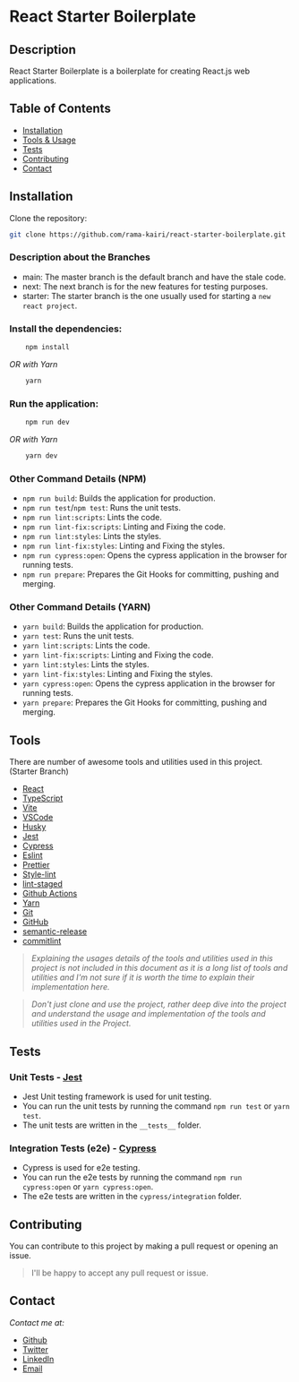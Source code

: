 # React Starter Boilerplate

## Description

React Starter Boilerplate is a boilerplate for creating React.js web applications.

## Table of Contents

- [Installation](#installation)
- [Tools & Usage](#tools)
- [Tests](#tests)
- [Contributing](#contributing)
- [Contact](#contact)

## Installation

Clone the repository:

```bash
git clone https://github.com/rama-kairi/react-starter-boilerplate.git
```

### Description about the Branches

- main: The master branch is the default branch and have the stale code.
- next: The next branch is for the new features for testing purposes.
- starter: The starter branch is the one usually used for starting a `new react project`.

### Install the dependencies:

```bash
    npm install
```

_OR with Yarn_

```bash
    yarn
```

### Run the application:

```bash
    npm run dev
```

_OR with Yarn_

```bash
    yarn dev
```

### Other Command Details (NPM)

- `npm run build`: Builds the application for production.
- `npm run test`/`npm test`: Runs the unit tests.
- `npm run lint:scripts`: Lints the code.
- `npm run lint-fix:scripts`: Linting and Fixing the code.
- `npm run lint:styles`: Lints the styles.
- `npm run lint-fix:styles`: Linting and Fixing the styles.
- `npm run cypress:open`: Opens the cypress application in the browser for running tests.
- `npm run prepare`: Prepares the Git Hooks for committing, pushing and merging.

### Other Command Details (YARN)

- `yarn build`: Builds the application for production.
- `yarn test`: Runs the unit tests.
- `yarn lint:scripts`: Lints the code.
- `yarn lint-fix:scripts`: Linting and Fixing the code.
- `yarn lint:styles`: Lints the styles.
- `yarn lint-fix:styles`: Linting and Fixing the styles.
- `yarn cypress:open`: Opens the cypress application in the browser for running tests.
- `yarn prepare`: Prepares the Git Hooks for committing, pushing and merging.

## Tools

There are number of awesome tools and utilities used in this project. (Starter Branch)

- [React](https://reactjs.org/)
- [TypeScript](https://www.typescriptlang.org/)
- [Vite](https://vite.netlify.com/)
- [VSCode](https://code.visualstudio.com/)
- [Husky](https://typicode.github.io/husky/#/)
- [Jest](https://jestjs.io/)
- [Cypress](https://www.cypress.io/)
- [Eslint](https://eslint.org/)
- [Prettier](https://prettier.io/)
- [Style-lint](https://stylelint.io/)
- [lint-staged](https://github.com/okonet/lint-staged)
- [Github Actions](https://github.com/features/actions)
- [Yarn](https://yarnpkg.com/)
- [Git](https://git-scm.com/)
- [GitHub](https://github.com)
- [semantic-release](https://semantic-release.gitbook.io/semantic-release/)
- [commitlint](https://commitlint.js.org/#/)

> _Explaining the usages details of the tools and utilities used in this project is not included in this document as it is a long list of tools and utilities and I'm not sure if it is worth the time to explain their implementation here._

> _Don't just clone and use the project, rather deep dive into the project and understand the usage and implementation of the tools and utilities used in the Project._

## Tests

### Unit Tests - [Jest](https://jestjs.io/)

- Jest Unit testing framework is used for unit testing.
- You can run the unit tests by running the command `npm run test` or `yarn test`.
- The unit tests are written in the `__tests__` folder.

### Integration Tests (e2e) - [Cypress](https://www.cypress.io/)

- Cypress is used for e2e testing.
- You can run the e2e tests by running the command `npm run cypress:open` or `yarn cypress:open`.
- The e2e tests are written in the `cypress/integration` folder.

## Contributing

You can contribute to this project by making a pull request or opening an issue.

> I'll be happy to accept any pull request or issue.

## Contact

_Contact me at:_

- [Github](http://github.com/rama-kairi)
- [Twitter](https://twitter.com/RamanandaKairi)
- [LinkedIn](https://www.linkedin.com/in/~rama/)
- [Email](mailto:ramanandakairi@gmail.com)
